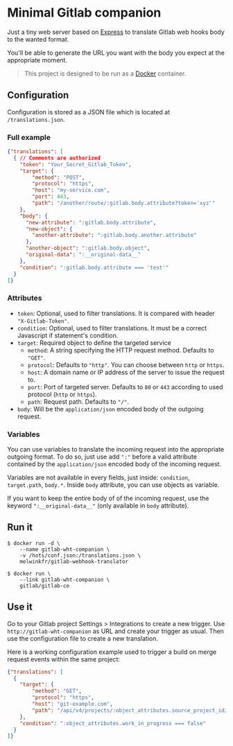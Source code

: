# Minimal Gitlab companion
Just a tiny web server based on [Express](http://expressjs.com)
to translate Gitlab web hooks body to the wanted format.

You'll be able to generate the URL you want with the body you expect
at the appropriate moment.

> This project is designed to be run as a
[Docker](https://www.docker.com/) container.

## Configuration
Configuration is stored as a JSON file which is
located at `/translations.json`.

### Full example
```json
{"translations": [
  { // Comments are authorized
    "token": "Your_Secret_Gitlab_Token",
    "target": {
        "method": "POST",
        "protocol": "https",
        "host": "my-service.com",
        "port": 443,
        "path": "/another/route/:gitlab.body.attribute?token='xyz'"
    },
    "body": {
      "new-attribute": ":gitlab.body.attribute",
      "new-object": {
        "another-attribute": ":gitlab.body.another.attribute"
      },
      "another-object": ":gitlab.body.object",
      "original-data": ":__original-data__"
    },
    "condition": ":gitlab.body.attribute === 'test'"
  }
]}
```
### Attributes
- `token`: Optional, used to filter translations. It is compared with header `"X-Gitlab-Token"`.
- `condition`: Optional, used to filter translations. It must be a correct Javascript if statement's condition.
- `target`: Required object to define the targeted service
    - `method`: A string specifying the HTTP request method. Defaults to `"GET"`.
    - `protocol`: Defaults to `"http"`. You can choose between `http` or `https`.
    - `host`: A domain name or IP address of the server to issue the request to.
    - `port`: Port of targeted server. Defaults to `80` or `443` according to used protocol (`http` or `https`).
    - `path`: Request path. Defaults to `"/"`.
- `body`: Will be the `application/json` encoded body of the outgoing request.

### Variables
You can use variables to translate the incoming request into the appropriate outgoing format.
To do so, just use add `":"` before a valid attribute contained 
by the `application/json` encoded body of the incoming request.

Variables are not available in every fields, just inside: `condition`, `target.path`, `body.*`.
Inside `body` attribute, you can use objects as variable.

If you want to keep the entire body of of the incoming request,
use the keyword `":__original-data__"` (only available in `body` attribute).

## Run it
    $ docker run -d \
        --name gitlab-wht-companion \
        -v /hots/conf.json:/translations.json \
        melwinkfr/gitlab-webhook-translator

    $ docker run \
        --link gitlab-wht-companion \
        gitlab/gitlab-ce

## Use it
Go to your Gitlab project Settings > Integrations to create a new trigger.
Use `http://gitlab-wht-companion` as URL and create your trigger as usual.
Then use the configuration file to create a new translation.

Here is a working configuration example used to trigger a build
on merge request events within the same project:
```json
{"translations": [
  {
    "target": {
        "method": "GET",
        "protocol": "https",
        "host": "git-example.com",
        "path": "/api/v4/projects/:object_attributes.source_project_id/ref/:object_attributes.source_branch/trigger/pipeline?token=3d4e9e3139c73a6be30bece40bd3e8"
    },
    "condition": ":object_attributes.work_in_progress === false"
  }
]}
```
